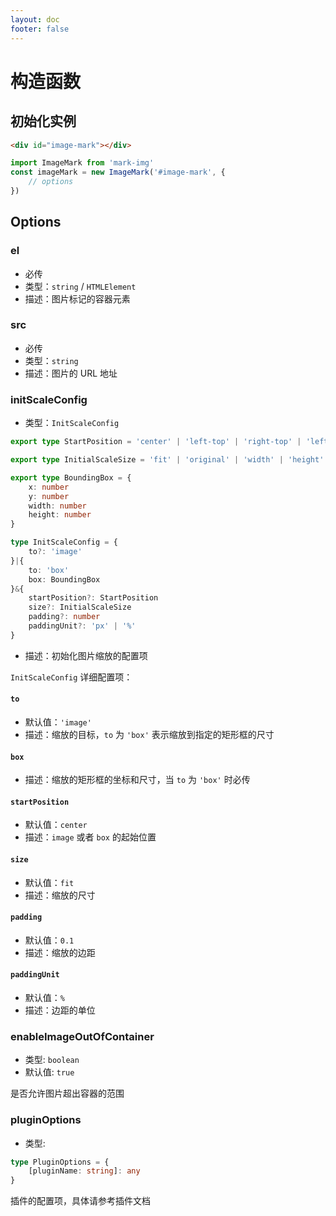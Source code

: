 ```yaml
---
layout: doc
footer: false
---
```


# 构造函数

## 初始化实例

```html
<div id="image-mark"></div>
```

```javascript
import ImageMark from 'mark-img'
const imageMark = new ImageMark('#image-mark', {
	// options
})
```

## Options

### el

- 必传
- 类型：`string` / `HTMLElement`
- 描述：图片标记的容器元素

### src

- 必传
- 类型：`string`
- 描述：图片的 URL 地址

### initScaleConfig

- 类型：`InitScaleConfig`

```typeScript
export type StartPosition = 'center' | 'left-top' | 'right-top' | 'left-bottom' | 'right-bottom'

export type InitialScaleSize = 'fit' | 'original' | 'width' | 'height' | 'cover'

export type BoundingBox = {
	x: number
	y: number
	width: number
	height: number
}

type InitScaleConfig = {
	to?: 'image'
}|{
	to: 'box'
	box: BoundingBox
}&{
	startPosition?: StartPosition
	size?: InitialScaleSize
	padding?: number
	paddingUnit?: 'px' | '%'
}
```

- 描述：初始化图片缩放的配置项

`InitScaleConfig` 详细配置项：

#### `to`

- 默认值：`'image'`
- 描述：缩放的目标，`to` 为 `'box'` 表示缩放到指定的矩形框的尺寸

#### `box`

- 描述：缩放的矩形框的坐标和尺寸，当 `to` 为 `'box'` 时必传

#### `startPosition`

- 默认值：`center`
- 描述：`image` 或者 `box` 的起始位置

#### `size`

- 默认值：`fit`
- 描述：缩放的尺寸

#### `padding`

- 默认值：`0.1`
- 描述：缩放的边距

#### `paddingUnit`

- 默认值：`%`
- 描述：边距的单位

### enableImageOutOfContainer

- 类型: `boolean`
- 默认值: `true`

是否允许图片超出容器的范围

### pluginOptions

- 类型:

```typeScript
type PluginOptions = {
	[pluginName: string]: any
}
```

插件的配置项，具体请参考插件文档
